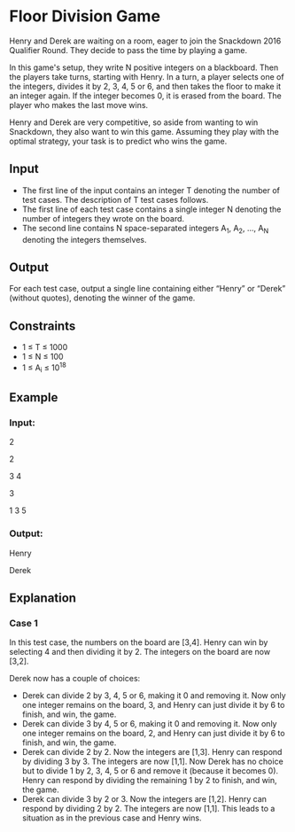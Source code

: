 # Floor Division Game

Henry and Derek are waiting on a room, eager to join the Snackdown 2016 Qualifier Round. They decide to pass the time by playing a game.

In this game's setup, they write N positive integers on a blackboard. Then the players take turns, starting with Henry. 
In a turn, a player selects one of the integers, divides it by 2, 3, 4, 5 or 6, and then takes the floor to make it an integer again. 
If the integer becomes 0, it is erased from the board. The player who makes the last move wins.

Henry and Derek are very competitive, so aside from wanting to win Snackdown, they also want to win this game. 
Assuming they play with the optimal strategy, your task is to predict who wins the game.

## Input

- The first line of the input contains an integer T denoting the number of test cases. The description of T test cases follows.
- The first line of each test case contains a single integer N denoting the number of integers they wrote on the board. 
- The second line contains N space-separated integers A<sub>1</sub>, A<sub>2</sub>, ..., A<sub>N</sub> denoting the integers themselves.

## Output

For each test case, output a single line containing either “Henry” or “Derek” (without quotes), denoting the winner of the game.

## Constraints

- 1 ≤ T ≤ 1000
- 1 ≤ N ≤ 100
- 1 ≤ A<sub>i</sub> ≤ 10<sup>18</sup>

## Example

### Input:

2

2

3 4

3

1 3 5

### Output:

Henry

Derek

## Explanation

### Case 1

In this test case, the numbers on the board are [3,4]. Henry can win by selecting 4 and then dividing it by 2. The integers on the board are now [3,2]. 

Derek now has a couple of choices:

- Derek can divide 2 by 3, 4, 5 or 6, making it 0 and removing it. 
Now only one integer remains on the board, 3, and Henry can just divide it by 6 to finish, and win, the game.
- Derek can divide 3 by 4, 5 or 6, making it 0 and removing it. 
Now only one integer remains on the board, 2, and Henry can just divide it by 6 to finish, and win, the game.
- Derek can divide 2 by 2. Now the integers are [1,3]. Henry can respond by dividing 3 by 3. The integers are now [1,1]. 
Now Derek has no choice but to divide 1 by 2, 3, 4, 5 or 6 and remove it (because it becomes 0). 
Henry can respond by dividing the remaining 1 by 2 to finish, and win, the game.
- Derek can divide 3 by 2 or 3. Now the integers are [1,2]. Henry can respond by dividing 2 by 2. The integers are now [1,1]. 
This leads to a situation as in the previous case and Henry wins.


